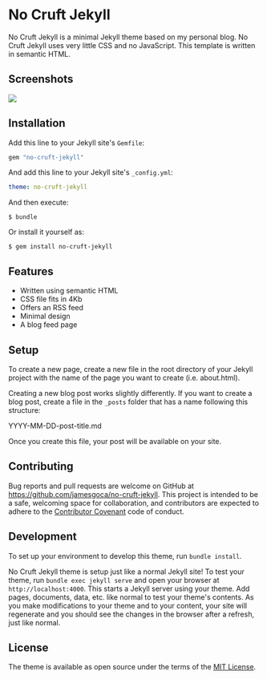 # No Cruft Jekyll

No Cruft Jekyll is a minimal Jekyll theme based on my personal blog. No Cruft Jekyll uses very little CSS and no JavaScript. This template is written in semantic HTML.

## Screenshots

![](https://github.com/jamesgoca/no-cruft-jekyll/blob/master/homepage.png)

## Installation

Add this line to your Jekyll site's `Gemfile`:

```ruby
gem "no-cruft-jekyll"
```

And add this line to your Jekyll site's `_config.yml`:

```yaml
theme: no-cruft-jekyll
```

And then execute:

    $ bundle

Or install it yourself as:

    $ gem install no-cruft-jekyll

## Features

- Written using semantic HTML
- CSS file fits in 4Kb
- Offers an RSS feed
- Minimal design
- A blog feed page

## Setup

To create a new page, create a new file in the root directory of your Jekyll project with the name of the page you want to create (i.e. about.html).

Creating a new blog post works slightly differently. If you want to create a blog post, create a file in the ```_posts``` folder that has a name following this structure:

YYYY-MM-DD-post-title.md

Once you create this file, your post will be available on your site.

## Contributing

Bug reports and pull requests are welcome on GitHub at https://github.com/jamesgoca/no-cruft-jekyll. This project is intended to be a safe, welcoming space for collaboration, and contributors are expected to adhere to the [Contributor Covenant](http://contributor-covenant.org) code of conduct.

## Development

To set up your environment to develop this theme, run `bundle install`.

No Cruft Jekyll theme is setup just like a normal Jekyll site! To test your theme, run `bundle exec jekyll serve` and open your browser at `http://localhost:4000`. This starts a Jekyll server using your theme. Add pages, documents, data, etc. like normal to test your theme's contents. As you make modifications to your theme and to your content, your site will regenerate and you should see the changes in the browser after a refresh, just like normal.

## License

The theme is available as open source under the terms of the [MIT License](https://opensource.org/licenses/MIT).

